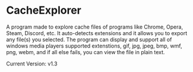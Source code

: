 # CacheExplorer
A program made to explore cache files of programs like Chrome, Opera, Steam, Discord, etc. It auto-detects extensions and it allows you to export any file(s) you selected. The program can display and support all of windows media players supported extenstions, gif, jpg, jpeg, bmp, wmf, png, webm, and if all else fails, you can view the file in plain text.

Current Version: v1.3
